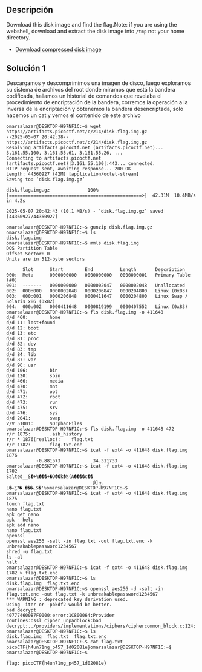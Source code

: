 ## Descripción 
Download this disk image and find the flag.Note: if you are using the webshell, download and extract the disk image into `/tmp` not your home directory.
- [Download compressed disk image](https://artifacts.picoctf.net/c/214/disk.flag.img.gz)

## Solución 1

Descargamos y descomprimimos una imagen de disco, luego exploramos su sistema de archivos del root donde miramos que está la bandera codificada, hallamos un historial de comandos que revelaba el procedimiento de encriptación de la bandera, corremos la operación a la inversa de la encriptación y obtenemos la bandera desencriptada, solo hacemos un cat y vemos el contenido de este archivo 

```
omarsalazar@DESKTOP-H97NF1C:~$ wget https://artifacts.picoctf.net/c/214/disk.flag.img.gz
--2025-05-07 20:42:38--  https://artifacts.picoctf.net/c/214/disk.flag.img.gz
Resolving artifacts.picoctf.net (artifacts.picoctf.net)... 3.161.55.100, 3.161.55.61, 3.161.55.26, ...
Connecting to artifacts.picoctf.net (artifacts.picoctf.net)|3.161.55.100|:443... connected.
HTTP request sent, awaiting response... 200 OK
Length: 44360927 (42M) [application/octet-stream]
Saving to: ‘disk.flag.img.gz’

disk.flag.img.gz              100%[=================================================>]  42.31M  10.4MB/s    in 4.2s

2025-05-07 20:42:43 (10.1 MB/s) - ‘disk.flag.img.gz’ saved [44360927/44360927]

omarsalazar@DESKTOP-H97NF1C:~$ gunzip disk.flag.img.gz
omarsalazar@DESKTOP-H97NF1C:~$ ls
disk.flag.img
omarsalazar@DESKTOP-H97NF1C:~$ mmls disk.flag.img
DOS Partition Table
Offset Sector: 0
Units are in 512-byte sectors

      Slot      Start        End          Length       Description
000:  Meta      0000000000   0000000000   0000000001   Primary Table (#0)
001:  -------   0000000000   0000002047   0000002048   Unallocated
002:  000:000   0000002048   0000206847   0000204800   Linux (0x83)
003:  000:001   0000206848   0000411647   0000204800   Linux Swap / Solaris x86 (0x82)
004:  000:002   0000411648   0000819199   0000407552   Linux (0x83)
omarsalazar@DESKTOP-H97NF1C:~$ fls disk.flag.img -o 411648
d/d 460:        home
d/d 11: lost+found
d/d 12: boot
d/d 13: etc
d/d 81: proc
d/d 82: dev
d/d 83: tmp
d/d 84: lib
d/d 87: var
d/d 96: usr
d/d 106:        bin
d/d 120:        sbin
d/d 466:        media
d/d 470:        mnt
d/d 471:        opt
d/d 472:        root
d/d 473:        run
d/d 475:        srv
d/d 476:        sys
d/d 2041:       swap
V/V 51001:      $OrphanFiles
omarsalazar@DESKTOP-H97NF1C:~$ fls disk.flag.img -o 411648 472
r/r 1875:       .ash_history
r/r * 1876(realloc):    flag.txt
r/r 1782:       flag.txt.enc
omarsalazar@DESKTOP-H97NF1C:~$ icat -f ext4 -o 411648 disk.flag.img 1876
           -0.881573            34.311733
omarsalazar@DESKTOP-H97NF1C:~$ icat -f ext4 -o 411648 disk.flag.img 1782
Salted__S�+%���+�O��k�ђ(A����c��
                                @]ԣ
L�ޢȤ7� ���؎$�'%omarsalazar@DESKTOP-H97NF1C:~$
omarsalazar@DESKTOP-H97NF1C:~$ icat -f ext4 -o 411648 disk.flag.img 1875
touch flag.txt
nano flag.txt
apk get nano
apk --help
apk add nano
nano flag.txt
openssl
openssl aes256 -salt -in flag.txt -out flag.txt.enc -k unbreakablepassword1234567
shred -u flag.txt
ls -al
halt
omarsalazar@DESKTOP-H97NF1C:~$ icat -f ext4 -o 411648 disk.flag.img 1782 > flag.txt.enc
omarsalazar@DESKTOP-H97NF1C:~$ ls
disk.flag.img  flag.txt.enc
omarsalazar@DESKTOP-H97NF1C:~$ openssl aes256 -d -salt -in flag.txt.enc -out flag.txt -k unbreakablepassword1234567
*** WARNING : deprecated key derivation used.
Using -iter or -pbkdf2 would be better.
bad decrypt
407774600B7F0000:error:1C800064:Provider routines:ossl_cipher_unpadblock:bad decrypt:../providers/implementations/ciphers/ciphercommon_block.c:124:
omarsalazar@DESKTOP-H97NF1C:~$ ls
disk.flag.img  flag.txt  flag.txt.enc
omarsalazar@DESKTOP-H97NF1C:~$ cat flag.txt
picoCTF{h4un71ng_p457_1d02081e}omarsalazar@DESKTOP-H97NF1C:~$
omarsalazar@DESKTOP-H97NF1C:~$

flag: picoCTF{h4un71ng_p457_1d02081e}
```